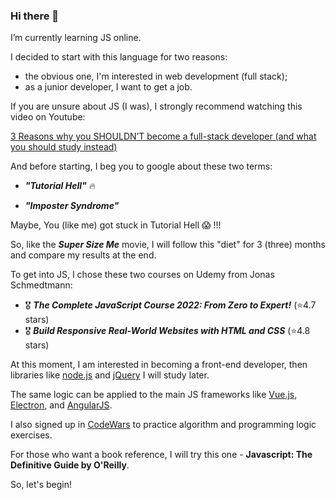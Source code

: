 ### Hi there 👋

I’m currently learning JS online.

I decided to start with this language for two reasons:

- the obvious one, I'm interested in web development (full stack);
- as a junior developer, I want to get a job.

If you are unsure about JS (I was), I strongly recommend watching this video on Youtube:

[3 Reasons why you SHOULDN’T become a full-stack developer (and what you should study instead)](https://www.youtube.com/watch?v=vgEVfaDmfTk)


And before starting, I beg you to google about these two terms: 

- ***"Tutorial Hell"*** 🔥

- ***"Imposter Syndrome"***

Maybe, You (like me) got stuck in Tutorial Hell 😱 !!!

So, like the ***Super Size Me*** movie, I will follow this "diet" for  3 (three) months and compare my results at the end. 

To get into JS, I chose these two courses on Udemy from Jonas Schmedtmann:

- 🎖️ ***The Complete JavaScript Course 2022: From Zero to Expert!*** (⭐4.7  stars) 
- 🎖️ ***Build Responsive Real-World Websites with HTML and CSS***    (⭐4.8  stars) 

At this moment, I am interested in becoming a front-end developer, then libraries like [node.js](https://nodejs.org/en/) and [jQuery](https://jquery.com/) I will study later.

The same logic can be applied to the main JS frameworks like [Vue.js](https://vuejs.org/), [Electron](https://www.electronjs.org/), and [AngularJS](https://angularjs.org/). 

I also signed up in [CodeWars](https://www.codewars.com/)  to practice algorithm and programming logic exercises.

For those who want a book reference, I will try this one - **Javascript: The Definitive Guide by O'Reilly**.

So, let's begin!
